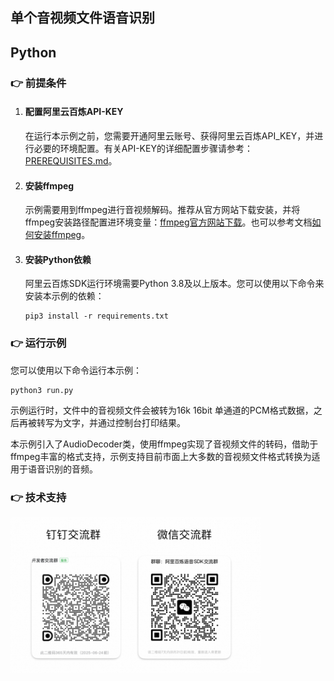 [comment]: # (title and brief introduction of the sample)
## 单个音视频文件语音识别
## Python

[comment]: # (prerequisites)
### :point_right: 前提条件

1. #### 配置阿里云百炼API-KEY

    在运行本示例之前，您需要开通阿里云账号、获得阿里云百炼API_KEY，并进行必要的环境配置。有关API-KEY的详细配置步骤请参考：[PREREQUISITES.md](../../../../PREREQUISITES.md)。

1. #### 安装ffmpeg

    示例需要用到ffmpeg进行音视频解码。推荐从官方网站下载安装，并将ffmpeg安装路径配置进环境变量：[ffmpeg官方网站下载](https://www.ffmpeg.org/download.html)。也可以参考文档[如何安装ffmpeg](../../../docs/QA/ffmpeg.md)。

1. #### 安装Python依赖

    阿里云百炼SDK运行环境需要Python 3.8及以上版本。您可以使用以下命令来安装本示例的依赖：
    ```commandline
    pip3 install -r requirements.txt
    ```

[comment]: # (how to run the sample and expected results)
### :point_right: 运行示例
您可以使用以下命令运行本示例：

```commandline
python3 run.py
```

示例运行时，文件中的音视频文件会被转为16k 16bit 单通道的PCM格式数据，之后再被转写为文字，并通过控制台打印结果。

本示例引入了AudioDecoder类，使用ffmpeg实现了音视频文件的转码，借助于ffmpeg丰富的格式支持，示例支持目前市面上大多数的音视频文件格式转换为适用于语音识别的音频。

[comment]: # (technical support of the sample)
### :point_right: 技术支持
<img src="../../../../docs/image/groups.png" width="400"/>

    